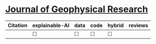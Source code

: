 # [Journal of Geophysical Research](https://agupubs.onlinelibrary.wiley.com/journal/21562202)

| Citation           | explainable-AI | data   | code | hybrid |   reviews  |
|--------------------|----------------|--------|------|--------|------------|
|  |   &#9744;   | &#9744; | &#9744; | &#9744;  |  |
